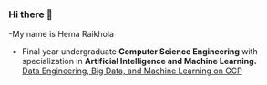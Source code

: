 ### Hi there 👋
-My name is Hema Raikhola
- Final year undergraduate **Computer Science Engineering** with specialization in **Artificial Intelligence and Machine Learning.**<br>
[Data Engineering, Big Data, and Machine Learning on GCP](https://coursera.org/share/9ed118558868c6d809979677d4c44240)

<!--
**h-ema-r/h-ema-r** is a ✨ _special_ ✨ repository because its `README.md` (this file) appears on your GitHub profile.

Here are some ideas to get you started:

- 🔭 I’m currently working on ...
- 🌱 I’m currently learning ...
- 👯 I’m looking to collaborate on ...
- 🤔 I’m looking for help with ...
- 💬 Ask me about ...
- 📫 How to reach me: ...
- 😄 Pronouns: ...
- ⚡ Fun fact: ...
-->
